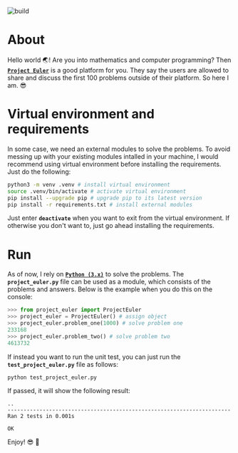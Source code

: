 ![build](https://github.com/ledwindra/project-euler/workflows/build/badge.svg?branch=master)

# About
Hello world :earth_asia:! Are you into mathematics and computer programming? Then [<strong>`Project Euler`</strong>](https://projecteuler.net/about) is a good platform for you. They say the users are allowed to share and discuss the first 100 problems outside of their platform. So here I am. :sunglasses:

# Virtual environment and requirements
In some case, we need an external modules to solve the problems. To avoid messing up with your existing modules intalled in your machine, I would recommend using virtual environment before installing the requirements. Just do the following:

```bash
python3 -m venv .venv # install virtual environment
source .venv/bin/activate # activate virtual environment
pip install --upgrade pip # upgrade pip to its latest version
pip install -r requirements.txt # install external modules
```

Just enter <strong>`deactivate`</strong> when you want to exit from the virtual environment. If otherwise you don't want to, just go ahead installing the requirements.

# Run
As of now, I rely on [<strong>`Python (3.x)`</strong>](https://www.python.org/downloads/) to solve the problems. The <strong>`project_euler.py`</strong> file can be used as a module, which consists of the problems and answers. Below is the example when you do this on the console:

```python
>>> from project_euler import ProjectEuler
>>> project_euler = ProjectEuler() # assign object
>>> project_euler.problem_one(1000) # solve problem one
233168
>>> project_euler.problem_two() # solve problem two
4613732
```

If instead you want to run the unit test, you can just run the <strong>`test_project_euler.py`</strong> file as follows:

```bash
python test_project_euler.py
```

If passed, it will show the following result:

```
..
----------------------------------------------------------------------
Ran 2 tests in 0.001s

OK
```

Enjoy! :sunglasses: :beers:
